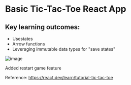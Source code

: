 # Basic Tic-Tac-Toe React App

## Key learning outcomes:
- Usestates
- Arrow functions
- Leveraging immutable data types for "save states"

![image](https://github.com/danielchrenko/react-tic-tac-toe/assets/135289806/64efe944-817c-4369-b4a8-088a7e871677)

Added restart game feature

Reference: https://react.dev/learn/tutorial-tic-tac-toe

